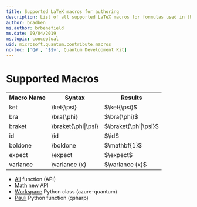 ```yaml
---
title: Supported LaTeX macros for authoring
description: List of all supported LaTeX macros for formulas used in the Microsoft Quantum Development Kit documentation. 
author: bradben
ms.author: brbenefield
ms.date: 09/04/2019
ms.topic: conceptual
uid: microsoft.quantum.contribute.macros
no-loc: ['Q#', '$$v', Quantum Development Kit]
---
```


# Supported Macros

<table>
<tr><th>Macro Name</th><th>Syntax</th><th>Results</th></tr>
<tr><td>ket</td><td>\ket{\psi}</td><td>$\ket{\psi}$</td></tr>
<tr><td>bra</td><td>\bra{\phi}</td><td>$\bra{\phi}$</td></tr>
<tr><td>braket</td><td>\braket{\phi|\psi}</td><td>$\braket{\phi|\psi}$</td></tr>
<tr><td>id</td><td>\id</td><td>$\id$</td></tr>
<tr><td>boldone</td><td>\boldone</td><td>$\mathbf{1}$</td></tr>
<tr><td>expect</td><td>\expect</td><td>$\expect$</td></tr>
<tr><td>variance</td><td>\variance (x)</td><td>$\variance (x)$</td></tr>
</table>

- [All](xref:Qdk.Microsoft.Quantum.Arrays.All) function (API)
- [Math](xref:Qdk.Microsoft.Quantum.Unstable.Arithmetic.ApplyIfEqualL) new API
- [Workspace](xref:azure.quantum.Workspace) Python class (azure-quantum)
- [Pauli](xref:qsharp.Pauli) Python function (qsharp)
